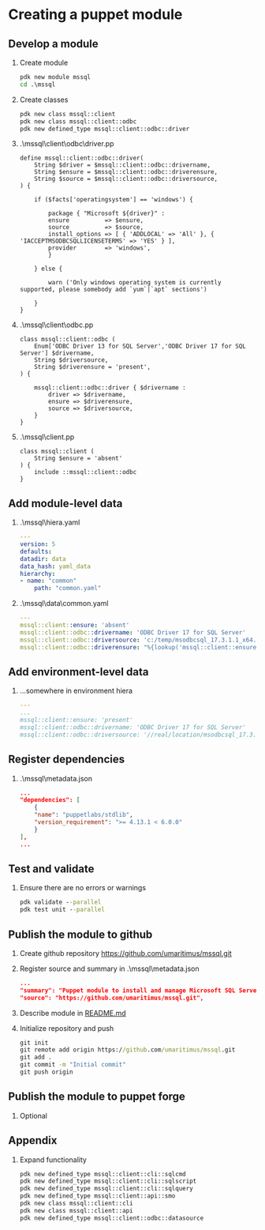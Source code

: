 # Creating a puppet module

## Develop a module

1. Create module

    ```cmd
    pdk new module mssql
    cd .\mssql
    ```

1. Create classes

    ```cmd
    pdk new class mssql::client
    pdk new class mssql::client::odbc
    pdk new defined_type mssql::client::odbc::driver
    ```

1. .\mssql\client\odbc\driver.pp

    ```puppet
    define mssql::client::odbc::driver(
        String $driver = $mssql::client::odbc::drivername,
        String $ensure = $mssql::client::odbc::driverensure,
        String $source = $mssql::client::odbc::driversource,
    ) {

        if ($facts['operatingsystem'] == 'windows') {

            package { "Microsoft ${driver}" :
            ensure          => $ensure,
            source          => $source,
            install_options => [ { 'ADDLOCAL' => 'All' }, { 'IACCEPTMSODBCSQLLICENSETERMS' => 'YES' } ],
            provider        => 'windows',
            }

        } else {

            warn ('Only windows operating system is currently supported, please somebody add `yum`|`apt` sections')

        }
    }
    ```

1. .\mssql\client\odbc.pp

    ```puppet
    class mssql::client::odbc (
        Enum['ODBC Driver 13 for SQL Server','ODBC Driver 17 for SQL Server'] $drivername,
        String $driversource,
        String $driverensure = 'present',
    ) {

        mssql::client::odbc::driver { $drivername :
            driver => $drivername,
            ensure => $driverensure,
            source => $driversource,
        }
    }
    ```

1. .\mssql\client.pp

    ```puppet
    class mssql::client (
        String $ensure = 'absent'
    ) {
        include ::mssql::client::odbc
    }
    ```

## Add module-level data

1. .\mssql\hiera.yaml

    ```yaml
    ---
    version: 5
    defaults:
    datadir: data
    data_hash: yaml_data
    hierarchy:
    - name: "common"
        path: "common.yaml"
    ```

1. .\mssql\data\common.yaml

    ```yaml
    ---
    mssql::client::ensure: 'absent'
    mssql::client::odbc::drivername: 'ODBC Driver 17 for SQL Server'
    mssql::client::odbc::driversource: 'c:/temp/msodbcsql_17.3.1.1_x64.msi'
    mssql::client::odbc::driverensure: "%{lookup('mssql::client::ensure')}"
    ```

## Add environment-level data

1. ...somewhere in environment hiera

    ```yaml
    ---
    ...
    mssql::client::ensure: 'present'
    mssql::client::odbc::drivername: 'ODBC Driver 17 for SQL Server'
    mssql::client::odbc::driversource: '//real/location/msodbcsql_17.3.1.1_x64.msi'
    ```

## Register dependencies

1. .\mssql\metadata.json

    ```json
    ...
    "dependencies": [
        {
        "name": "puppetlabs/stdlib",
        "version_requirement": ">= 4.13.1 < 6.0.0"
        }
    ],
    ...
    ```

## Test and validate

1. Ensure there are no errors or warnings

    ```cmd
    pdk validate --parallel
    pdk test unit --parallel
    ```

## Publish the module to github

1. Create github repository https://github.com/umaritimus/mssql.git
1. Register source and summary in .\mssql\metadata.json

    ```json
    ...
    "summary": "Puppet module to install and manage Microsoft SQL Server",
    "source": "https://github.com/umaritimus/mssql.git",
    ```

1. Describe module in [README.md](README.md)

1. Initialize repository and push

    ```cmd
    git init
    git remote add origin https://github.com/umaritimus/mssql.git
    git add .
    git commit -m "Initial commit"
    git push origin


## Publish the module to puppet forge

1. Optional

## Appendix

1. Expand functionality

    ```cmd
    pdk new defined_type mssql::client::cli::sqlcmd
    pdk new defined_type mssql::client::cli::sqlscript
    pdk new defined_type mssql::client::cli::sqlquery
    pdk new defined_type mssql::client::api::smo
    pdk new class mssql::client::cli
    pdk new class mssql::client::api
    pdk new defined_type mssql::client::odbc::datasource
    ```
